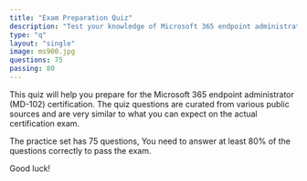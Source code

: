 ```yaml
---
title: "Exam Preparation Quiz"
description: "Test your knowledge of Microsoft 365 endpoint administration"
type: "q"
layout: "single"
image: ms900.jpg
questions: 75
passing: 80
---
```

This quiz will help you prepare for the Microsoft 365 endpoint administrator (MD-102) certification. The quiz questions are curated from various public sources and are very similar to what you can expect on the actual certification exam.

The practice set has 75 questions, You need to answer at least 80% of the questions correctly to pass the exam. 

Good luck!